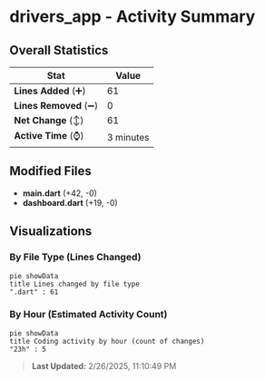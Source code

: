 # drivers_app - Activity Summary 

## Overall Statistics

| Stat                   | Value                                                             |
| ---------------------- | ----------------------------------------------------------------- |
| **Lines Added** (➕)   | 61                                          |
| **Lines Removed** (➖) | 0                                        |
| **Net Change** (↕)    | 61                |
| **Active Time** (⌚)   | 3 minutes |


## Modified Files
- **main.dart** (+42, -0)
- **dashboard.dart** (+19, -0)

## Visualizations

### By File Type (Lines Changed)

```mermaid
pie showData
title Lines changed by file type
".dart" : 61
```

### By Hour (Estimated Activity Count)

```mermaid
pie showData
title Coding activity by hour (count of changes)
"23h" : 5
```


> **Last Updated:** 2/26/2025, 11:10:49 PM